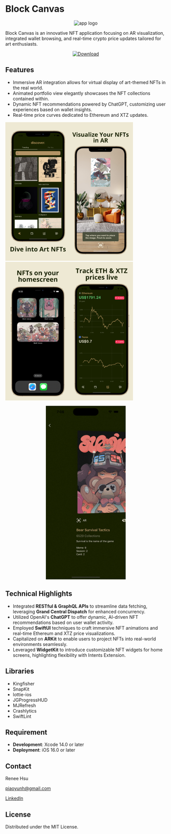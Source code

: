 # Block Canvas
<div align="center">
    <img src="https://github.com/reneepyh/Block-Canvas/assets/122091184/ba192ba2-bc7d-47b9-93c8-318934422a3c" alt="app logo" width="200">
</div>

Block Canvas is an innovative NFT application focusing on AR visualization, integrated wallet browsing, and real-time crypto price updates tailored for art enthusiasts.

<div align="center">
    <a href="https://apps.apple.com/tw/app/block-canvas/id6467013238">
        <img src="https://github-production-user-asset-6210df.s3.amazonaws.com/122091184/278551636-8176ee96-f085-48ff-aa92-4c36b0e9a63f.svg" alt="Download">
    </a>
</div>


## Features

- Immersive AR integration allows for virtual display of art-themed NFTs in the real world.
- Animated portfolio view elegantly showcases the NFT collections contained within.
- Dynamic NFT recommendations powered by ChatGPT, customizing user experiences based on wallet insights.
- Real-time price curves dedicated to Ethereum and XTZ updates.

<img src="Screenshots/Discover.png" alt="Discover" width="200"><img src="Screenshots/AR.png" alt="AR" width="200"><img src="Screenshots/Widget.png" alt="Widget" width="200"><img src="Screenshots/Crypto.png" alt="Crypto" width="200">
<div align="center">
<img src="Screenshots/Portfolio.gif" alt="Portfolio" width="250">
</div>

## Technical Highlights

- Integrated **RESTful & GraphQL APIs** to streamline data fetching, leveraging **Grand Central Dispatch** for enhanced concurrency.
- Utilized OpenAI's **ChatGPT** to offer dynamic, AI-driven NFT recommendations based on user wallet activity.
- Employed **SwiftUI** techniques to craft immersive NFT animations and real-time Ethereum and XTZ price visualizations.
- Capitalized on **ARKit** to enable users to project NFTs into real-world environments seamlessly.
- Leveraged **WidgetKit** to introduce customizable NFT widgets for home screens, highlighting flexibility with Intents Extension.

## Libraries

- Kingfisher
- SnapKit
- lottie-ios
- JGProgressHUD
- MJRefresh
- Crashlytics
- SwiftLint

## Requirement

- **Development**: Xcode 14.0 or later
- **Deployment**: iOS 16.0 or later

## Contact

Renee Hsu

[piaoyunh@gmail.com](mailto:piaoyunh@gmail.com)

[LinkedIn](https://www.linkedin.com/in/reneepyh/)

## License

Distributed under the MIT License.
